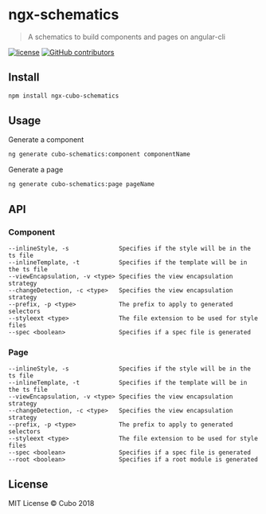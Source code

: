 # ngx-schematics

> A schematics to build components and pages on angular-cli

[![license](https://img.shields.io/github/license/cubonetwork/ngx-schematics.svg)](./license.md)
[![GitHub contributors](https://img.shields.io/github/contributors/cubonetwork/ngx-schematics.svg)](https://github.com/cubonetwork/ngx-schematics/graphs/contributors)

## Install

```sh
npm install ngx-cubo-schematics
```

## Usage

Generate a component

```sh
ng generate cubo-schematics:component componentName
```

Generate a page

```sh
ng generate cubo-schematics:page pageName
```

## API

### Component

```text
--inlineStyle, -s              Specifies if the style will be in the ts file
--inlineTemplate, -t           Specifies if the template will be in the ts file
--viewEncapsulation, -v <type> Specifies the view encapsulation strategy
--changeDetection, -c <type>   Specifies the view encapsulation strategy
--prefix, -p <type>            The prefix to apply to generated selectors
--styleext <type>              The file extension to be used for style files
--spec <boolean>               Specifies if a spec file is generated
```

### Page

```text
--inlineStyle, -s              Specifies if the style will be in the ts file
--inlineTemplate, -t           Specifies if the template will be in the ts file
--viewEncapsulation, -v <type> Specifies the view encapsulation strategy
--changeDetection, -c <type>   Specifies the view encapsulation strategy
--prefix, -p <type>            The prefix to apply to generated selectors
--styleext <type>              The file extension to be used for style files
--spec <boolean>               Specifies if a spec file is generated
--root <boolean>               Specifies if a root module is generated
```

## License

MIT License © Cubo 2018
